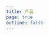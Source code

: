 ```yaml
---
title: 产品
page: true
outline: false
---
```


<script setup>
import AllProducts from '../../AllProducts.vue'
</script>

<AllProducts category="球阀,三段式" />

